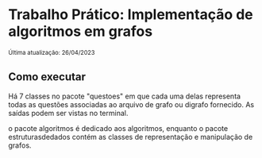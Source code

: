 # Trabalho Prático: Implementação de algoritmos em grafos
<sub>Última atualização: 26/04/2023</sub>

## Como executar

Há 7 classes no pacote "questoes" em que cada uma delas representa todas as questões associadas ao arquivo de grafo ou digrafo fornecido.
As saídas podem ser vistas no terminal. 

o pacote algoritmos é dedicado aos algoritmos, enquanto o pacote estruturasdedados contém as classes de representação e manipulação de grafos.